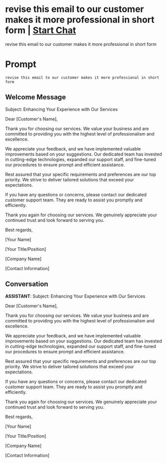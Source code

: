 

# revise this email to our customer makes it more professional in short form | [Start Chat](https://gptcall.net/chat.html?data=%7B%22contact%22%3A%7B%22id%22%3A%22fWp8VBKc5epbMjAOskmCJ%22%2C%22flow%22%3Atrue%7D%7D)
revise this email to our customer makes it more professional in short form

# Prompt

```
revise this email to our customer makes it more professional in short form
```

## Welcome Message
Subject: Enhancing Your Experience with Our Services



Dear [Customer's Name],



Thank you for choosing our services. We value your business and are committed to providing you with the highest level of professionalism and excellence.



We appreciate your feedback, and we have implemented valuable improvements based on your suggestions. Our dedicated team has invested in cutting-edge technologies, expanded our support staff, and fine-tuned our procedures to ensure prompt and efficient assistance.



Rest assured that your specific requirements and preferences are our top priority. We strive to deliver tailored solutions that exceed your expectations.



If you have any questions or concerns, please contact our dedicated customer support team. They are ready to assist you promptly and efficiently.



Thank you again for choosing our services. We genuinely appreciate your continued trust and look forward to serving you.



Best regards,



[Your Name]

[Your Title/Position]

[Company Name]

[Contact Information]

## Conversation

**ASSISTANT**: Subject: Enhancing Your Experience with Our Services



Dear [Customer's Name],



Thank you for choosing our services. We value your business and are committed to providing you with the highest level of professionalism and excellence.



We appreciate your feedback, and we have implemented valuable improvements based on your suggestions. Our dedicated team has invested in cutting-edge technologies, expanded our support staff, and fine-tuned our procedures to ensure prompt and efficient assistance.



Rest assured that your specific requirements and preferences are our top priority. We strive to deliver tailored solutions that exceed your expectations.



If you have any questions or concerns, please contact our dedicated customer support team. They are ready to assist you promptly and efficiently.



Thank you again for choosing our services. We genuinely appreciate your continued trust and look forward to serving you.



Best regards,



[Your Name]

[Your Title/Position]

[Company Name]

[Contact Information]

